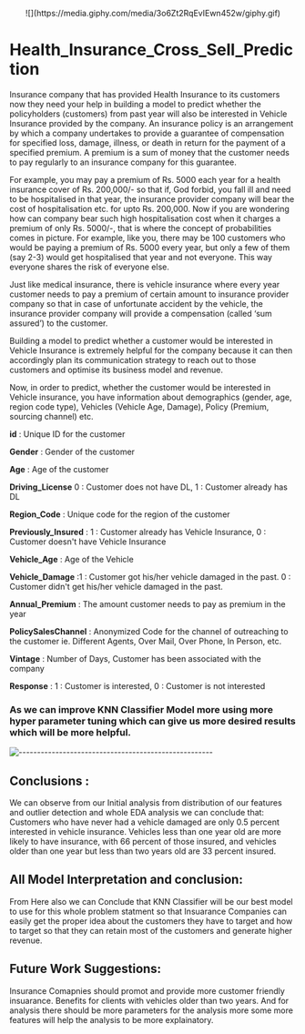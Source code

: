 <p align="center">![](https://media.giphy.com/media/3o6Zt2RqEvIEwn452w/giphy.gif)</p>

# Health_Insurance_Cross_Sell_Prediction
Insurance company that has provided Health Insurance to its customers now they need your help in building a model to predict whether the policyholders (customers) from past year will also be interested in Vehicle Insurance provided by the company.
An insurance policy is an arrangement by which a company undertakes to provide a guarantee of compensation for specified loss, damage, illness, or death in return for the payment of a specified premium. A premium is a sum of money that the customer needs to pay regularly to an insurance company for this guarantee.

For example, you may pay a premium of Rs. 5000 each year for a health insurance cover of Rs. 200,000/- so that if, God forbid, you fall ill and need to be hospitalised in that year, the insurance provider company will bear the cost of hospitalisation etc. for upto Rs. 200,000. Now if you are wondering how can company bear such high hospitalisation cost when it charges a premium of only Rs. 5000/-, that is where the concept of probabilities comes in picture. For example, like you, there may be 100 customers who would be paying a premium of Rs. 5000 every year, but only a few of them (say 2-3) would get hospitalised that year and not everyone. This way everyone shares the risk of everyone else.

Just like medical insurance, there is vehicle insurance where every year customer needs to pay a premium of certain amount to insurance provider company so that in case of unfortunate accident by the vehicle, the insurance provider company will provide a compensation (called ‘sum assured’) to the customer.

Building a model to predict whether a customer would be interested in Vehicle Insurance is extremely helpful for the company because it can then accordingly plan its communication strategy to reach out to those customers and optimise its business model and revenue.

Now, in order to predict, whether the customer would be interested in Vehicle insurance, you have information about demographics (gender, age, region code type), Vehicles (Vehicle Age, Damage), Policy (Premium, sourcing channel) etc.

**id** : Unique ID for the customer

**Gender** : Gender of the customer

**Age** : Age of the customer

**Driving_License** 0 : Customer does not have DL, 1 : Customer already has DL

**Region_Code** : Unique code for the region of the customer

**Previously_Insured** : 1 : Customer already has Vehicle Insurance, 0 : Customer doesn't have Vehicle Insurance

**Vehicle_Age** : Age of the Vehicle

**Vehicle_Damage** :1 : Customer got his/her vehicle damaged in the past. 0 : Customer didn't get his/her vehicle damaged in the past.

**Annual_Premium** : The amount customer needs to pay as premium in the year

**PolicySalesChannel** : Anonymized Code for the channel of outreaching to the customer ie. Different Agents, Over Mail, Over Phone, In Person, etc.

**Vintage** : Number of Days, Customer has been associated with the company

**Response** : 1 : Customer is interested, 0 : Customer is not interested

### As we can improve KNN Classifier Model more using more hyper parameter tuning which can give us more desired results which will be more helpful.

![-----------------------------------------------------](https://raw.githubusercontent.com/andreasbm/readme/master/assets/lines/rainbow.png)

## Conclusions :

We can observe from our Initial analysis from distribution of our features and outlier detection and whole EDA analysis we can conclude that:
Customers who have never had a vehicle damaged are only 0.5 percent interested in vehicle insurance.
Vehicles less than one year old are more likely to have insurance, with 66 percent of those insured, and vehicles older than one year but less than two years old are 33 percent insured.

## All Model Interpretation and conclusion:

From Here also we can Conclude that KNN Classifier will be our best model to use for this whole problem statment so that Insuarance Companies can easily get the proper idea about the customers they have to target and how to target so that they can retain most of the customers and generate higher revenue.

## Future Work Suggestions:

Insurance Comapnies should promot and provide more customer friendly insuarance.
Benefits for clients with vehicles older than two years.
And for analysis there should be more parameters for the analysis more some more features will help the analysis to be more explainatory.

